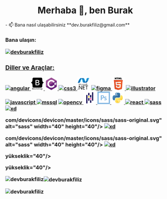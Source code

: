 <h1 align="center">Merhaba 👋, ben Burak</h1>
- 📫 Bana nasıl ulaşabilirsiniz **dev.burakfiliz@gmail.com**

<h3 align="left">Bana ulaşın:</ h3>
<p align="left">
<a href="https://linkedin.com/in/devburakfiliz" target="blank"><img align="center" src="https://raw.githubusercontent .com/rahuldkjain/github-profile-readme-generator/master/src/images/icons/Social/linked-in-alt.svg" alt="devburakfiliz" height="30" width="40" /></ a>
</p>

<h3 align="left">Diller ve Araçlar:</h3>
<p align="left"> <a href="https://angular.io" target="_blank" rel="noreferrer"> <img src="https://angular.io/assets/images/logos /angular/angular.svg" alt="angular" width="40" height="40"/> </a> <a href="https://getbootstrap.com" target="_blank" rel="noreferrer "> <img src="https://raw.githubusercontent.com/devicons/devicon/master/icons/bootstrap/bootstrap-plain-wordmark.svg" alt="bootstrap" width="40" height="40" /> </a> <a href="https://www.w3schools.com/cs/" target="_blank" rel="noreferrer"> <img src="https://raw.githubusercontent.com/devicons/devicon/master/icons/csharp/csharp-original.svg" alt="csharp" width="40" height="40"/> </a> <a href="https:// www.w3schools.com/css/" target="_blank" rel="noreferrer"> <img src="https://raw.githubusercontent.com/devicons/devicon/master/icons/css3/css3-original-wordmark .svg" alt="css3" width="40" height="40"/> </a> <a href="https://dotnet.microsoft.com/" target="_blank" rel="noreferrer" > <img src="https://raw.githubusercontent.com/devicons/devicon/master/icons/dot-net/dot-net-original-wordmark.svg" alt="dotnet" width="40" height= "40"/></a> <a href="https://www.figma.com/" target="_blank" rel="noreferrer"> <img src="https://www.vectorlogo.zone/logos/figma/ figma-icon.svg" alt="figma" width="40" height="40"/> </a> <a href="https://www.w3.org/html/" target="_blank" rel="noreferrer"> <img src="https://raw.githubusercontent.com/devicons/devicon/master/icons/html5/html5-original-wordmark.svg" alt="html5" width="40" yükseklik ="40"/> </a> <a href="https://www.adobe.com/in/products/illustrator.html" target="_blank" rel="noreferrer"> <img src="https ://www.vectorlogo.zone/logos/adobe_illustrator/adobe_illustrator-icon.svg" alt="illustrator" width="40" height="40"/> </a> <a href="https://developer.mozilla.org/ tr-US/docs/Web/JavaScript" target="_blank" rel="noreferrer"> <img src="https://raw.githubusercontent.com/devicons/devicon/master/icons/javascript/javascript-original. svg" alt="javascript" width="40" height="40"/> </a> <a href="https://www.microsoft.com/en-us/sql-server" target="_blank " rel="noreferrer"> <img src="https://www.svgrepo.com/show/303229/microsoft-sql-server-logo.svg" alt="mssql" width="40" height="40 "/></a> <a href="https://opencv.org/" target="_blank" rel="noreferrer"> <img src="https://www.vectorlogo.zone/logos/opencv/opencv- icon.svg" alt="opencv" width="40" height="40"/> </a> <a href="https://pandas.pydata.org/" target="_blank" rel="noreferrer "> <img src="https://raw.githubusercontent.com/devicons/devicon/2ae2a900d2f041da66e950e4d48052658d850630/icons/pandas/pandas-original.svg" alt="pandalar" width="40" height="40"/> </a> <a href="https://www.photoshop.com/en" target="_blank" rel="noreferrer"> <img src="https://raw.githubusercontent.com/devicons/devicon/master/icons/photoshop/photoshop-line.svg" alt="photoshop" width="40" height="40"/> </a> <a href="https:// www.python.org" target="_blank" rel="noreferrer"> <img src="https://raw.githubusercontent.com/devicons/devicon/master/icons/python/python-original.svg" alt= "python" width="40" height="40"/> </a> <a href="https://reactjs.org/" target="_blank" rel="noreferrer"> <img src="https ://raw.githubusercontent.com/devicons/devicon/master/icons/react/react-original-wordmark.svg" alt="react" width="40" height="40"/> </a><a href="https://sass-lang.com" target="_blank" rel="noreferrer"> <img src="https://raw.githubusercontent.com/devicons/devicon/master/icons/sass /sass-original.svg" alt="sass" width="40" height="40"/> </a> <a href="https://www.adobe.com/products/xd.html" hedef ="_blank" rel="noreferrer"> <img src="https://cdn.worldvectorlogo.com/logos/adobe-xd.svg" alt="xd" width="40" height="40"/> </a> </p>com/devicons/devicon/master/icons/sass/sass-original.svg" alt="sass" width="40" height="40"/> </a> <a href="https://www. adobe.com/products/xd.html" target="_blank" rel="noreferrer"> <img src="https://cdn.worldvectorlogo.com/logos/adobe-xd.svg" alt="xd" genişliği ="40" yükseklik="40"/> </a> </p>com/devicons/devicon/master/icons/sass/sass-original.svg" alt="sass" width="40" height="40"/> </a> <a href="https://www. adobe.com/products/xd.html" target="_blank" rel="noreferrer"> <img src="https://cdn.worldvectorlogo.com/logos/adobe-xd.svg" alt="xd" genişliği ="40" yükseklik="40"/> </a> </p>yükseklik="40"/> </a> </p>yükseklik="40"/> </a> </p>

<p><img align="left" src="https://github-readme-stats.vercel.app/api/top-langs?username=devburakfiliz&show_icons=true&locale=en&layout=compact" alt="devburakfiliz" /> </p>

<p> <img align="center" src="https://github-readme-stats.vercel.app/api?username=devburakfiliz&show_icons=true&locale=en" alt="devburakfiliz" /> </p>

<p><img align="center" src="https://github-readme-streak-stats.herokuapp.com/?user=devburakfiliz&" alt="devburakfiliz" /></p>
